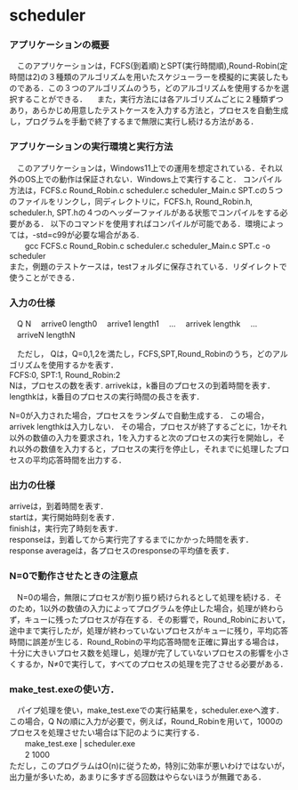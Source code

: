 # scheduler
### アプリケーションの概要
　このアプリケーションは，FCFS(到着順)とSPT(実行時間順),Round-Robin(定時間は2)の３種類のアルゴリズムを用いたスケジューラーを模擬的に実装したものである．この３つのアルゴリズムのうち，どのアルゴリズムを使用するかを選択することができる．
　また，実行方法には各アルゴリズムごとに２種類ずつあり，あらかじめ用意したテストケースを入力する方法と，プロセスを自動生成し，プログラムを手動で終了するまで無限に実行し続ける方法がある．

### アプリケーションの実行環境と実行方法
　このアプリケーションは，Windows11上での運用を想定されている．それ以外のOS上での動作は保証されない．Windows上で実行すること．
コンパイル方法は，FCFS.c Round_Robin.c scheduler.c scheduler_Main.c SPT.cの５つのファイルをリンクし，同ディレクトリに，FCFS.h, Round_Robin.h, scheduler.h, SPT.hの４つのヘッダーファイルがある状態でコンパイルをする必要がある．
以下のコマンドを使用すればコンパイルが可能である．環境によっては，-std=c99が必要な場合がある.    
　　gcc FCFS.c Round_Robin.c scheduler.c scheduler_Main.c SPT.c -o scheduler   
また，例題のテストケースは，testフォルダに保存されている．リダイレクトで使うことができる．

### 入力の仕様
　Q N
　arrive0 length0
　arrive1 length1
　...
　arrivek lengthk
　...
　arriveN lengthN

　ただし，
Qは，Q=0,1,2を満たし，FCFS,SPT,Round_Robinのうち，どのアルゴリズムを使用するかを表す．  
  FCFS:0, SPT:1, Round_Robin:2  
Nは，プロセスの数を表す. 
arrivekは，k番目のプロセスの到着時間を表す．
lengthkは，k番目のプロセスの実行時間の長さを表す．

N=0が入力された場合，プロセスをランダムで自動生成する．
この場合，arrivek lengthkは入力しない．
その場合，プロセスが終了するごとに，1かそれ以外の数値の入力を要求され，1を入力すると次のプロセスの実行を開始し，それ以外の数値を入力すると，プロセスの実行を停止し，それまでに処理したプロセスの平均応答時間を出力する．
 
###  出力の仕様
arriveは，到着時間を表す．  
startは，実行開始時刻を表す．  
finishは，実行完了時刻を表す．  
responseは，到着してから実行完了するまでにかかった時間を表す．  
response averageは，各プロセスのresponseの平均値を表す．  
  
### N=0で動作させたときの注意点
　N=0の場合，無限にプロセスが割り振り続けられるとして処理を続ける．そのため，1以外の数値の入力によってプログラムを停止した場合，処理が終わらず，キューに残ったプロセスが存在する．その影響で，Round_Robinにおいて，途中まで実行したが，処理が終わっていないプロセスがキューに残り，平均応答時間に誤差が生じる．Round_Robinの平均応答時間を正確に算出する場合は，十分に大きいプロセス数を処理し，処理が完了していないプロセスの影響を小さくするか，N≠0で実行して，すべてのプロセスの処理を完了させる必要がある．

### make_test.exeの使い方．
　パイプ処理を使い，make_test.exeでの実行結果を，scheduler.exeへ渡す．
この場合，Q Nの順に入力が必要で，例えば，Round_Robinを用いて，1000のプロセスを処理させたい場合は下記のように実行する．   
　　make_test.exe | scheduler.exe   
　　2 1000   
ただし，このプログラムはO(n)に従うため，特別に効率が悪いわけではないが，出力量が多いため，あまりに多すぎる回数はやらないほうが無難である．
